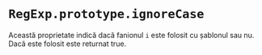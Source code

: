 # `RegExp.prototype.ignoreCase`

Această proprietate indică dacă fanionul `i` este folosit cu șablonul sau nu. Dacă este folosit este returnat true.
